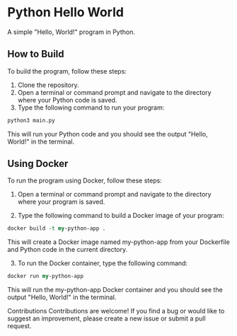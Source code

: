 # Python Hello World
A simple "Hello, World!" program in Python.

## How to Build
To build the program, follow these steps:

1. Clone the repository.
2. Open a terminal or command prompt and navigate to the directory where your Python code is saved.
3. Type the following command to run your program:
```bash
python3 main.py
```
This will run your Python code and you should see the output "Hello, World!" in the terminal.

## Using Docker
To run the program using Docker, follow these steps:

1. Open a terminal or command prompt and navigate to the directory where your program is saved.

2. Type the following command to build a Docker image of your program:
```perl
docker build -t my-python-app .
```
This will create a Docker image named my-python-app from your Dockerfile and Python code in the current directory.

3. To run the Docker container, type the following command:

```perl
docker run my-python-app
```
This will run the my-python-app Docker container and you should see the output "Hello, World!" in the terminal.

Contributions
Contributions are welcome! If you find a bug or would like to suggest an improvement, please create a new issue or submit a pull request.
